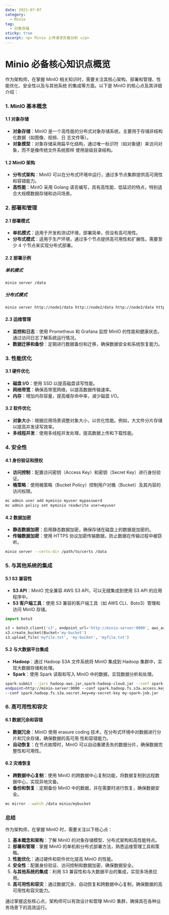 ```yaml
---
date: 2021-07-07
category:
  - Minio 
tag:
  - 对象存储
sticky: true
excerpt: <p> Minio 上传请求负载分析 </p>
---
```

# Minio 必备核心知识点概览

作为架构师，在掌握 MinIO 相关知识时，需要关注其核心架构、部署和管理、性能优化、安全性以及与其他系统
的集成等方面。以下是 MinIO 的核心点及其详细介绍：

### 1. MinIO 基本概念

#### 1.1 对象存储

- **对象存储**：MinIO 是一个高性能的分布式对象存储系统，主要用于存储非结构化数据（如图像、视频、日
                志文件等）。
- **对象模型**：对象存储采用扁平化结构，通过唯一标识符（如对象键）来访问对象，而不是像传统文件系统那样
                使用层级目录结构。

#### 1.2 MinIO 架构

- **分布式架构**：MinIO 可以在分布式环境中运行，通过多节点集群提供高可用性和容错能力。
- **高性能**：MinIO 采用 Golang 语言编写，具有高性能、低延迟的特点，特别适合大规模数据存储和访问场景。

### 2. 部署和管理

#### 2.1 部署模式

- **单机模式**：适用于开发和测试环境，部署简单，但没有高可用性。
- **分布式模式**：适用于生产环境，通过多个节点提供高可用性和扩展性。需要至少 4 个节点来实现分布式部署。

#### 2.2 部署示例

##### 单机模式

```bash
minio server /data
```

##### 分布式模式

```bash
minio server http://node1/data http://node2/data http://node3/data http://node4/data
```

#### 2.3 运维管理

- **监控和日志**：使用 Prometheus 和 Grafana 监控 MinIO 的性能和健康状态，通过访问日志了解系统运行情况。
- **数据迁移和备份**：定期进行数据备份和迁移，确保数据安全和系统恢复能力。

### 3. 性能优化

#### 3.1 硬件优化

- **磁盘 I/O**：使用 SSD 以提高磁盘读写性能。
- **网络带宽**：确保高带宽网络，以提高数据传输速率。
- **内存**：增加内存容量，提高缓存命中率，减少磁盘 I/O。

#### 3.2 软件优化

- **对象大小**：根据应用场景调整对象大小，以优化性能。例如，大文件分片存储以提高并发读写效率。
- **多线程并发**：使用多线程并发处理，提高数据上传和下载性能。

### 4. 安全性

#### 4.1 身份验证和授权

- **访问控制**：配置访问密钥（Access Key）和密钥（Secret Key）进行身份验证。
- **桶策略**：使用桶策略（Bucket Policy）控制用户对桶（Bucket）及其内容的访问权限。

```bash
mc admin user add myminio myuser mypassword
mc admin policy set myminio readwrite user=myuser
```

#### 4.2 数据加密

- **静态数据加密**：启用静态数据加密，确保存储在磁盘上的数据是加密的。
- **传输数据加密**：使用 HTTPS 协议加密传输数据，防止数据在传输过程中被窃听。

```bash
minio server --certs-dir /path/to/certs /data
```

### 5. 与其他系统的集成

#### 5.1 S3 兼容性

- **S3 API**：MinIO 完全兼容 AWS S3 API，可以无缝集成到使用 S3 API 的应用程序中。
- **S3 客户端工具**：使用 S3 兼容的客户端工具（如 AWS CLI、Boto3）管理和访问 MinIO 存储。

```python
import boto3

s3 = boto3.client('s3', endpoint_url='http://minio-server:9000', aws_access_key_id='my-access-key', aws_secret_access_key='my-secret-key')
s3.create_bucket(Bucket='my-bucket')
s3.upload_file('myfile.txt', 'my-bucket', 'myfile.txt')
```

#### 5.2 与大数据平台集成

- **Hadoop**：通过 Hadoop S3A 文件系统将 MinIO 集成到 Hadoop 集群中，实现大数据存储和处理。
- **Spark**：使用 Spark 读取和写入 MinIO 中的数据，实现数据分析和处理。

```bash
spark-submit --jars hadoop-aws.jar,spark-hadoop-cloud.jar --conf spark.hadoop.fs.s3a.
endpoint=http://minio-server:9000 --conf spark.hadoop.fs.s3a.access.key=my-access-key 
--conf spark.hadoop.fs.s3a.secret.key=my-secret-key my-spark-job.jar
```

### 6. 高可用性和容灾

#### 6.1 数据冗余和容错

- **数据冗余**：MinIO 使用 erasure coding 技术，在分布式环境中对数据进行分片和冗余存储，确保数据的高可用
                性和容错能力。
- **自动恢复**：在节点故障时，MinIO 可以自动重建丢失的数据分片，确保数据完整性和可用性。

#### 6.2 灾难恢复

- **跨数据中心复制**：使用 MinIO 的跨数据中心复制功能，将数据复制到远程数据中心，实现异地灾备。
- **备份和恢复**：定期备份 MinIO 中的数据，并在需要时进行恢复，确保数据安全。

```bash
mc mirror --watch /data minio/mybucket
```

### 总结

作为架构师，在掌握 MinIO 时，需要关注以下核心点：

1. **基本概念和架构**：了解 MinIO 的对象存储模型、分布式架构和高性能特点。
2. **部署和管理**：掌握 MinIO 的单机和分布式部署方法，熟悉运维管理工具和策略。
3. **性能优化**：通过硬件和软件优化提高 MinIO 的性能。
4. **安全性**：配置身份验证、访问控制和数据加密，确保数据安全。
5. **与其他系统的集成**：利用 S3 兼容性和与大数据平台的集成，实现多场景应用。
6. **高可用性和容灾**：通过数据冗余、自动恢复和跨数据中心复制，确保数据的高可用性和容灾能力。

通过掌握这些核心点，架构师可以有效设计和管理 MinIO 集群，确保其在各种业务场景下的高效运行。